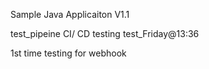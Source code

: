 
Sample Java Applicaiton V1.1


test_pipeine CI/ CD testing 
test_Friday@13:36

1st time testing for webhook
